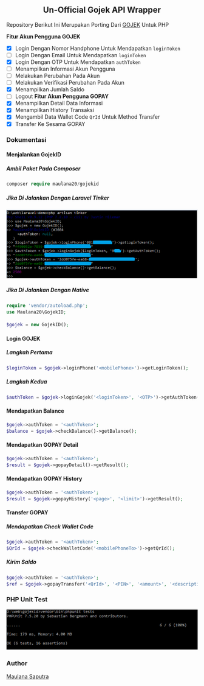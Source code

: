 ## <center>Un-Official Gojek API Wrapper</center>
Repository Berikut Ini Merupakan Porting Dari [GOJEK](https://github.com/ridwanfathin/gojek) Untuk PHP

<b>Fitur Akun Pengguna GOJEK</b>
- [x] Login Dengan Nomor Handphone Untuk Mendapatkan `loginToken`
- [ ] Login Dengan Email Untuk Mendapatkan `loginToken`
- [x] Login Dengan OTP Untuk Mendapatkan `authToken`
- [ ] Menampilkan Informasi Akun Pengguna
- [ ] Melakukan Perubahan Pada Akun
- [ ] Melakukan Verifikasi Perubahan Pada Akun
- [x] Menampilkan Jumlah Saldo
- [ ] Logout
<b>Fitur Akun Pengguna GOPAY</b>
- [x] Menampilkan Detail Data Informasi
- [x] Menampilkan History Transaksi
- [x] Mengambil Data Wallet Code `QrId` Untuk Method Transfer
- [x] Transfer Ke Sesama GOPAY

### Dokumentasi
#### Menjalankan GojekID
##### Ambil Paket Pada Composer
```php
composer require maulana20/gojekid
```
##### Jika Di Jalankan Dengan Laravel Tinker

[![tinker](./screen/tinker.PNG)](./../../)

##### Jika Di Jalankan Dengan Native
```php
require 'vendor/autoload.php';
use Maulana20\GojekID;

$gojek = new GojekID();
```

#### Login GOJEK
##### Langkah Pertama
```php
$loginToken = $gojek->loginPhone('<mobilePhone>')->getLoginToken();
```
##### Langkah Kedua
```php
$authToken = $gojek->loginGojek('<loginToken>', '<OTP>')->getAuthToken();
```

#### Mendapatkan Balance
```php
$gojek->authToken = '<authToken>';
$balance = $gojek->checkBalance()->getBalance();
```

#### Mendapatkan GOPAY Detail
```php
$gojek->authToken = '<authToken>';
$result = $gojek->gopayDetail()->getResult();
```

#### Mendapatkan GOPAY History
```php
$gojek->authToken = '<authToken>';
$result = $gojek->gopayHistory('<page>', '<limit>')->getResult();
```

#### Transfer GOPAY
##### Mendapatkan Check Wallet Code
```php
$gojek->authToken = '<authToken>';
$QrId = $gojek->checkWalletCode('<mobilePhoneTo>')->getQrId();
```

##### Kirim Saldo
```php
$gojek->authToken = '<authToken>';
$ref = $gojek->gopayTransfer('<QrId>', '<PIN>', '<amount>', '<description>')->getRef();
```

### PHP Unit Test

[![php-test](./screen/php-test.PNG)](./../../)

### Author

[Maulana Saputra](mailto:maulanasaputra11091082@gmail.com)
